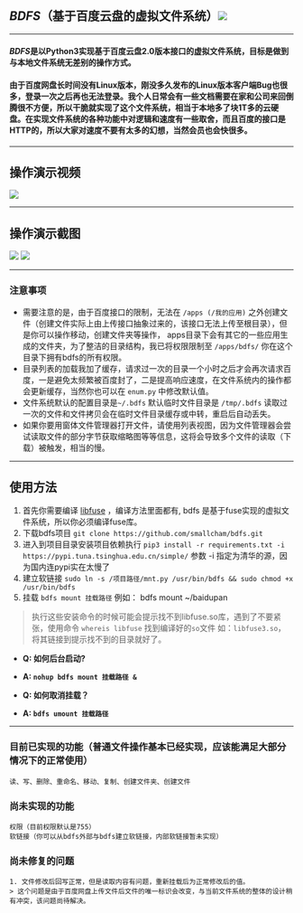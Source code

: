 ## *BDFS*（基于百度云盘的虚拟文件系统）![](https://img.shields.io/badge/build-dev--0.1-green)

------

#### *BDFS*是以Python3实现基于百度云盘2.0版本接口的虚拟文件系统，目标是做到与本地文件系统无差别的操作方式。
#### 由于百度网盘长时间没有Linux版本，刚没多久发布的Linux版本客户端Bug也很多，登录一次之后再也无法登录。我个人日常会有一些文档需要在家和公司来回倒腾很不方便，所以干脆就实现了这个文件系统，相当于本地多了块1T多的云硬盘。在实现文件系统的各种功能中对逻辑和速度有一些取舍，而且百度的接口是HTTP的，所以大家对速度不要有太多的幻想，当然会员也会快很多。

------

## 操作演示视频

[![](https://smallcham.github.io/static/img/bdfs-demo.png)](https://smallcham.github.io/static/video/bdfs-demo.mp4)

------

## 操作演示截图

![](https://smallcham.github.io/static/img/bdfs-demo1.png)
![](https://smallcham.github.io/static/img/bdfs-demo2.png)

------
### 注意事项
- 需要注意的是，由于百度接口的限制，无法在 `/apps (/我的应用)` 之外创建文件（创建文件实际上由上传接口抽象过来的，该接口无法上传至根目录），但是你可以操作移动，创建文件夹等操作， apps目录下会有其它的一些应用生成的文件夹，为了整洁的目录结构，我已将权限限制至 `/apps/bdfs/` 你在这个目录下拥有bdfs的所有权限。
- 目录列表的加载我加了缓存，请求过一次的目录一个小时之后才会再次请求百度，一是避免太频繁被百度封了，二是提高响应速度，在文件系统内的操作都会更新缓存，当然你也可以在 `enum.py` 中修改默认值。
- 文件系统默认的配置目录是`~/.bdfs` 默认临时文件目录是 `/tmp/.bdfs` 读取过一次的文件和文件拷贝会在临时文件目录缓存或中转，重启后自动丢失。
- 如果你要用窗体文件管理器打开文件，请使用列表视图，因为文件管理器会尝试读取文件的部分字节获取缩略图等等信息，这将会导致多个文件的读取（下载）被触发，相当的慢。

------

## 使用方法
1. 首先你需要编译 [libfuse](https://github.com/libfuse/libfuse) ，编译方法里面都有, bdfs 是基于fuse实现的虚拟文件系统，所以你必须编译fuse库。
2. 下载bdfs项目 `git clone https://github.com/smallcham/bdfs.git`
3. 进入到项目目录安装项目依赖执行 `pip3 install -r requirements.txt -i https://pypi.tuna.tsinghua.edu.cn/simple/` 参数 -i 指定为清华的源，因为国内连pypi实在太慢了
4. 建立软链接 `sudo ln -s /项目路径/mnt.py /usr/bin/bdfs && sudo chmod +x /usr/bin/bdfs`
5. 挂载 `bdfs mount 挂载路径` 例如： bdfs mount ~/baidupan

> 执行这些安装命令的时候可能会提示找不到libfuse.so库，遇到了不要紧张，使用命令 `whereis libfuse` 找到编译好的`so`文件 如：`libfuse3.so`，将其链接到提示找不到的目录就好了。

- **Q: 如何后台启动?**
- **A: `nohup bdfs mount 挂载路径 &`**

- **Q: 如何取消挂载？**
- **A: `bdfs umount 挂载路径`** 

------

### 目前已实现的功能（普通文件操作基本已经实现，应该能满足大部分情况下的正常使用）
    读、写、删除、重命名、移动、复制、创建文件夹、创建文件

### 尚未实现的功能
    权限（目前权限默认是755）
    软链接（你可以从bdfs外部与bdfs建立软链接，内部软链接暂未实现）
        
### 尚未修复的问题
    1. 文件修改后回写正常，但是读取内容有问题，重新挂载后为正常修改后的值。
    > 这个问题是由于百度网盘上传文件后文件的唯一标识会改变，与当前文件系统的整体的设计稍有冲突，该问题尚待解决。